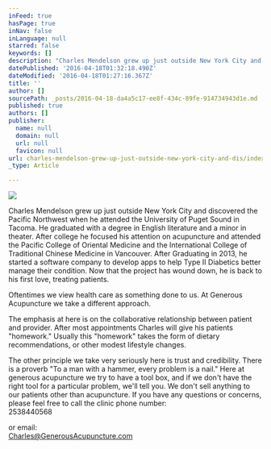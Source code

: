 ```yaml
---
inFeed: true
hasPage: true
inNav: false
inLanguage: null
starred: false
keywords: []
description: "Charles Mendelson grew up just outside New York City and discovered the Pacific Northwest when he attended the University of Puget Sound in Tacoma. He graduated with a degree in English literature and a minor in theater.\_After college he focused his attention on acupuncture and attended the Pacific College of Oriental Medicine and the International College of Traditional Chinese Medicine in Vancouver. After Graduating in 2013, he started a software company to develop apps to help Type II Diabetics better manage their condition. Now that the project has wound down, he is back to his first love, treating patients."
datePublished: '2016-04-18T01:32:18.490Z'
dateModified: '2016-04-18T01:27:16.367Z'
title: ''
author: []
sourcePath: _posts/2016-04-18-da4a5c17-ee8f-434c-89fe-914734943d1e.md
published: true
authors: []
publisher:
  name: null
  domain: null
  url: null
  favicon: null
url: charles-mendelson-grew-up-just-outside-new-york-city-and-dis/index.html
_type: Article

---
```

![](https://the-grid-user-content.s3-us-west-2.amazonaws.com/d1a358b0-77f0-421e-ac56-095340eb9bbd.jpg)

Charles Mendelson grew up just outside New York City and discovered the Pacific Northwest when he attended the University of Puget Sound in Tacoma. He graduated with a degree in English literature and a minor in theater. After college he focused his attention on acupuncture and attended the Pacific College of Oriental Medicine and the International College of Traditional Chinese Medicine in Vancouver. After Graduating in 2013, he started a software company to develop apps to help Type II Diabetics better manage their condition. Now that the project has wound down, he is back to his first love, treating patients.

Oftentimes we view health care as something done to us. At Generous Acupuncture we take a different approach. 

The emphasis at here is on the collaborative relationship between patient and provider. After most appointments Charles will give his patients "homework." Usually this "homework" takes the form of dietary recommendations, or other modest lifestyle changes. 

The other principle we take very seriously here is trust and credibility. There is a proverb "To a man with a hammer, every problem is a nail." Here at generous acupuncture we try to have a tool box, and if we don't have the right tool for a particular problem, we'll tell you. We don't sell anything to our patients other than acupuncture. If you have any questions or concerns, please feel free to call the clinic phone number:  
2538440568

or email:  
Charles@GenerousAcupuncture.com